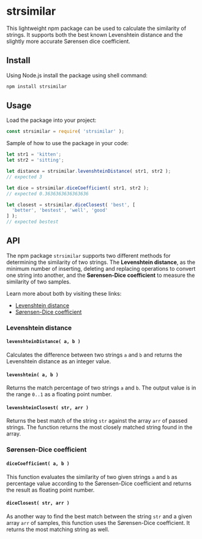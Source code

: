 # strsimilar

This lightweight npm package can be used to calculate the similarity of strings. It supports both the best known Levenshtein distance and the slightly more accurate Sørensen dice coefficient.

## Install

Using Node.js install the package using shell command:

```sh
npm install strsimilar
```

## Usage

Load the package into your project:

```js
const strsimilar = require( 'strsimilar' );
```

Sample of how to use the package in your code:

```js
let str1 = 'kitten';
let str2 = 'sitting';

let distance = strsimilar.levenshteinDistance( str1, str2 );
// expected 3

let dice = strsimilar.diceCoefficient( str1, str2 );
// expected 0.3636363636363636

let closest = strsimilar.diceClosest( 'best', [
  'better', 'bestest', 'well', 'good'
] );
// expected bestest
```

## API

The npm package ``strsimilar`` supports two different methods for determining the similarity of two strings. The __Levenshtein distance__, as the minimum number of inserting, deleting and replacing operations to convert one string into another, and the __Sørensen-Dice coefficient__ to measure the similarity of two samples.

Learn more about both by visiting these links:

* [Levenshtein distance](https://en.wikipedia.org/wiki/Levenshtein_distance)
* [Sørensen-Dice coefficient](https://en.wikipedia.org/wiki/Sørensen–Dice_coefficient)

### Levenshtein distance

#### ``levenshteinDistance( a, b )``

Calculates the difference between two strings ``a`` and ``b`` and returns the Levenshtein distance as an integer value.

#### ``levenshtein( a, b )``

Returns the match percentage of two strings ``a`` and ``b``. The output value is in the range ``0..1`` as a floating point number.

#### ``levenshteinClosest( str, arr )``

Returns the best match of the string ``str`` against the array ``arr`` of passed strings. The function returns the most closely matched string found in the array.

### Sørensen-Dice coefficient

#### ``diceCoefficient( a, b )``

This function evaluates the similarity of two given strings ``a`` and ``b`` as percentage value according to the Sørensen-Dice coefficient and returns the result as floating point number.

#### ``diceClosest( str, arr )``

As another way to find the best match between the string ``str`` and a given array ``arr`` of samples, this function uses the Sørensen-Dice coefficient. It returns the most matching string as well.
